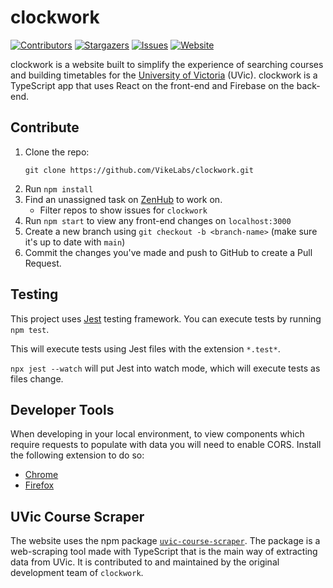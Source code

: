 # clockwork
[![Contributors][contributors-shield]][contributors-link]
[![Stargazers][stars-shield]][stars-link]
[![Issues][issues-shield]][issues-link]
[![Website][website-shield]][website-link]

clockwork is a website built to simplify the experience of searching courses and building timetables for the [University of Victoria](https://uvic.ca) (UVic). clockwork is a TypeScript app that uses React on the front-end and Firebase on the back-end.

## Contribute
1. Clone the repo:
    ```
    git clone https://github.com/VikeLabs/clockwork.git
    ```
2. Run `npm install`
4. Find an unassigned task on [ZenHub](https://app.zenhub.com/workspaces/team-schedule-courses-5f973f50ae36d70012eb5b2e/board?repos=216653028) to work on.
    * Filter repos to show issues for `clockwork`
5. Run `npm start` to view any front-end changes on `localhost:3000`
6. Create a new branch using `git checkout -b <branch-name>` (make sure it's up to date with `main`)
7. Commit the changes you've made and push to GitHub to create a Pull Request.

## Testing

This project uses [Jest](https://jestjs.io/) testing framework. You can execute tests by running `npm test`.

This will execute tests using Jest files with the extension `*.test*`.

`npx jest --watch` will put Jest into watch mode, which will execute tests as files change.

## Developer Tools

When developing in your local environment, to view components which require requests to populate with data you will need to enable CORS. Install the following extension to do so:
* [Chrome](https://chrome.google.com/webstore/detail/allow-cors-access-control/lhobafahddgcelffkeicbaginigeejlf)
* [Firefox](https://addons.mozilla.org/en-CA/firefox/addon/access-control-allow-origin/)

## UVic Course Scraper

The website uses the npm package [`uvic-course-scraper`](https://github.com/VikeLabs/uvic-course-scraper). The package is a web-scraping tool made with TypeScript that is the main way of extracting data from UVic. It is contributed to and maintained by the original development team of `clockwork`.

<!-- MARKDOWN LINKS & IMAGES -->
[contributors-shield]: https://img.shields.io/github/contributors/VikeLabs/clockwork?style=flat
[contributors-link]: https://github.com/VikeLabs/clockwork/graphs/contributors
[stars-shield]: https://img.shields.io/github/stars/VikeLabs/clockwork?style=flat
[stars-link]: https://github.com/VikeLabs/clockwork/stargazers
[issues-shield]: https://img.shields.io/github/issues/VikeLabs/clockwork
[issues-link]: https://github.com/VikeLabs/clockwork/issues
[website-shield]: https://img.shields.io/website?url=https%3A%2F%2Fclockwork.vikelabs.dev%2F
[website-link]: https://clockwork.vikelabs.dev/
